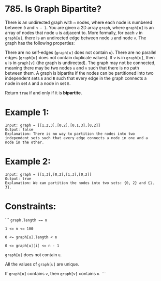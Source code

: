 # 785. Is Graph Bipartite?

There is an undirected graph with ```n``` nodes, where each node is numbered between ```0``` and ```n - 1```. You are given a 2D array ```graph```, where ```graph[u]``` is an array of nodes that node ```u``` is adjacent to. More formally, for each ```v``` in ```graph[u]```, there is an undirected edge between node ```u``` and node ```v```. The graph has the following properties:

There are no self-edges (```graph[u]``` does not contain ```u```).
There are no parallel edges (```graph[u]``` does not contain duplicate values).
If ```v``` is in ```graph[u]```, then ```u``` is in ```graph[v]``` (the graph is undirected).
The graph may not be connected, meaning there may be two nodes ```u``` and ```v``` such that there is no path between them.
A graph is bipartite if the nodes can be partitioned into two independent sets ```A``` and ```B``` such that every edge in the graph connects a node in set ```A``` and a node in set ```B```.

Return ```true``` if and only if it is **bipartite**.

 

# Example 1:

```
Input: graph = [[1,2,3],[0,2],[0,1,3],[0,2]]
Output: false
Explanation: There is no way to partition the nodes into two independent sets such that every edge connects a node in one and a node in the other.
```

# Example 2:

```
Input: graph = [[1,3],[0,2],[1,3],[0,2]]
Output: true
Explanation: We can partition the nodes into two sets: {0, 2} and {1, 3}.
```

# Constraints:

\```
```graph.length == n``` 

```1 <= n <= 100``` 

```0 <= graph[u].length < n``` 

```0 <= graph[u][i] <= n - 1``` 

```graph[u]``` does not contain ```u```. 

All the values of ```graph[u]``` are unique. 

If ```graph[u]``` contains ```v```, then ```graph[v]``` contains ```u```.
\```
